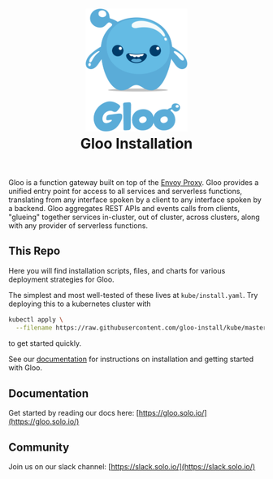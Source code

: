 
<h1 align="center">
    <img src="Gloo-01.png" alt="Gloo" width="200" height="242">
  <br>
  Gloo Installation
</h1>


<h4 align="center"></h4>
<BR>

Gloo is a function gateway built on top of the [Envoy Proxy](https://www.Envoyproxy.io). Gloo provides a unified entry point
for access to all services and serverless functions, translating from any interface spoken by a client to any interface
spoken by a backend. Gloo aggregates REST APIs and events calls from clients, "glueing" together services in-cluster, 
out of cluster, across clusters, along with any provider of serverless functions.

This Repo 
----
Here you will find installation scripts, files, and charts for various deployment strategies for Gloo.

The simplest and most well-tested of these lives at `kube/install.yaml`. Try deploying this to a kubernetes cluster with
```bash
kubectl apply \
  --filename https://raw.githubusercontent.com/gloo-install/kube/master/install.yaml
```
to get started quickly.

See our [documentation](https://gloo.solo.io) for instructions on installation and getting started with Gloo. 

Documentation
-----

Get started by reading our docs here: [https://gloo.solo.io/](https://gloo.solo.io/)

Community
-----
Join us on our slack channel: [https://slack.solo.io/](https://slack.solo.io/)
